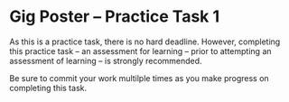# Gig Poster – Practice Task 1

As this is a practice task, there is no hard deadline. However, completing this practice task – an assessment for learning – prior to attempting an assessment of learning – is strongly recommended.

Be sure to commit your work multilple times as you make progress on completing this task.
